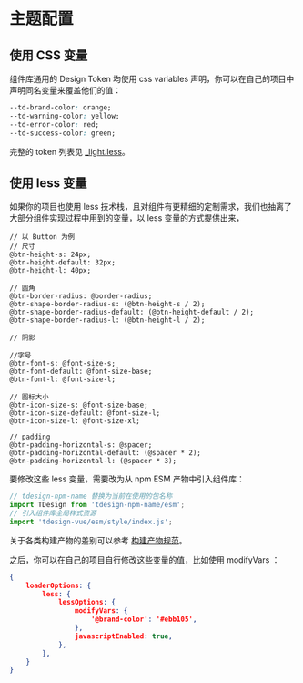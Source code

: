 # 主题配置
## 使用 CSS 变量
组件库通用的 Design Token 均使用 css variables 声明，你可以在自己的项目中声明同名变量来覆盖他们的值：
``` css
--td-brand-color: orange;
--td-warning-color: yellow;
--td-error-color: red;
--td-success-color: green;
```
完整的 token 列表见 [_light.less](https://github.com/Tencent/tdesign-common/style/web/theme/_light.less)。

## 使用 less 变量
如果你的项目也使用 less 技术栈，且对组件有更精细的定制需求，我们也抽离了大部分组件实现过程中用到的变量，以 less 变量的方式提供出来，
``` less
// 以 Button 为例
// 尺寸
@btn-height-s: 24px;
@btn-height-default: 32px;
@btn-height-l: 40px;

// 圆角
@btn-border-radius: @border-radius;
@btn-shape-border-radius-s: (@btn-height-s / 2);
@btn-shape-border-radius-default: (@btn-height-default / 2);
@btn-shape-border-radius-l: (@btn-height-l / 2);

// 阴影

//字号
@btn-font-s: @font-size-s;
@btn-font-default: @font-size-base;
@btn-font-l: @font-size-l;

// 图标大小
@btn-icon-size-s: @font-size-base;
@btn-icon-size-default: @font-size-l;
@btn-icon-size-l: @font-size-xl;

// padding
@btn-padding-horizontal-s: @spacer;
@btn-padding-horizontal-default: (@spacer * 2);
@btn-padding-horizontal-l: (@spacer * 3);
```

要修改这些 less 变量，需要改为从 npm ESM 产物中引入组件库：

```js
// tdesign-npm-name 替换为当前在使用的包名称
import TDesign from 'tdesign-npm-name/esm';
// 引入组件库全局样式资源
import 'tdesign-vue/esm/style/index.js';

```
关于各类构建产物的差别可以参考 [构建产物规范](https://github.com/TDesignOteam/tdesign-common/develop-install.md)。


之后，你可以在自己的项目自行修改这些变量的值，比如使用 modifyVars ：
``` json
{
    loaderOptions: {
        less: {
            lessOptions: {
                modifyVars: {
                    '@brand-color': '#ebb105',
                },
                javascriptEnabled: true,
            },
        },
    }
}
```

